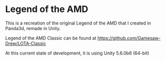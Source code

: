 # Legend of the AMD
This is a recreation of the original Legend of the AMD that I created in Panda3d, remade in Unity.

Legend of the AMD Classic can be found at https://github.com/Gamesaw-Drew/LOTA-Classic

At this current state of development, it is using Unity 5.6.0b6 (64-bit)